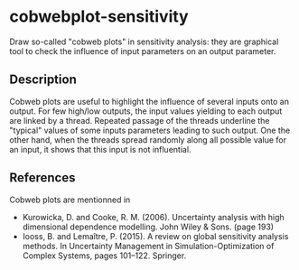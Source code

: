 # cobwebplot-sensitivity
Draw so-called "cobweb plots" in sensitivity analysis: they are graphical tool to check the influence of input parameters on an output parameter.

Description
------------

Cobweb plots are useful to highlight the influence of several inputs onto an output.
For few high/low outputs, the input values yielding to each output are linked by a thread.
Repeated passage of the threads underline the "typical" values of some inputs parameters leading to such output.
One the other hand, when the threads spread randomly along all possible value for an input, it shows that this input is not influential.

References
-----------
Cobweb plots are mentionned in
  * Kurowicka, D. and Cooke, R. M. (2006). Uncertainty analysis with high dimensional dependence modelling. John Wiley & Sons. (page 193)
  * Iooss, B. and Lemaître, P. (2015). A review on global sensitivity analysis methods. In Uncertainty Management in Simulation-Optimization of Complex Systems, pages 101–122. Springer.
